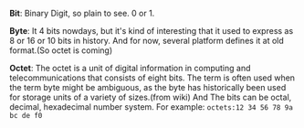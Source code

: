 **Bit**: Binary Digit, so plain to see. 0 or 1.

**Byte**: It 4 bits nowdays, but it's kind of interesting that it used to express as 8 or 16 or 10 bits in history. And for now, several platform defines it at old format.(So octet is coming)

**Octet**: The octet is a unit of digital information in computing and telecommunications that consists of eight bits. The term is often used when the term byte might be ambiguous, as the byte has historically been used for storage units of a variety of sizes.(from wiki) And The bits can be octal, decimal, hexadecimal number system. For example: `octets:12 34 56 78 9a bc de f0`